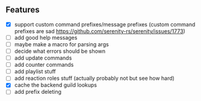 ## Features
- [X] support custom command prefixes/message prefixes (custom command prefixes are sad https://github.com/serenity-rs/serenity/issues/1773)
- [ ] add good help messages
- [ ] maybe make a macro for parsing args
- [ ] decide what errors should be shown
- [ ] add update commands
- [ ] add counter commands
- [ ] add playlist stuff
- [ ] add reaction roles stuff (actually probably not but see how hard)
- [X] cache the backend guild lookups
- [ ] add prefix deleting